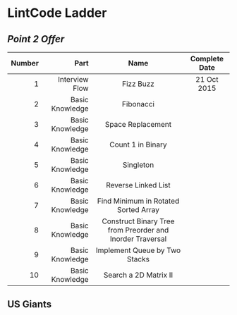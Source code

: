 # LintCode Ladder

## _Point 2 Offer_

| Number | Part | Name | Complete Date |
| ------:| ----:|:----:|:-------------:|
| 1 | Interview Flow | Fizz Buzz | 21 Oct 2015 |
| 2 | Basic Knowledge | Fibonacci | |
| 3 | Basic Knowledge | Space Replacement | |
| 4 | Basic Knowledge | Count 1 in Binary | |
| 5 | Basic Knowledge | Singleton | |
| 6 | Basic Knowledge | Reverse Linked List | |
| 7 | Basic Knowledge | Find Minimum in Rotated Sorted Array | |
| 8 | Basic Knowledge | Construct Binary Tree from Preorder and Inorder Traversal | |
| 9 | Basic Knowledge | Implement Queue by Two Stacks | |
| 10| Basic Knowledge | Search a 2D Matrix II | |

## US Giants